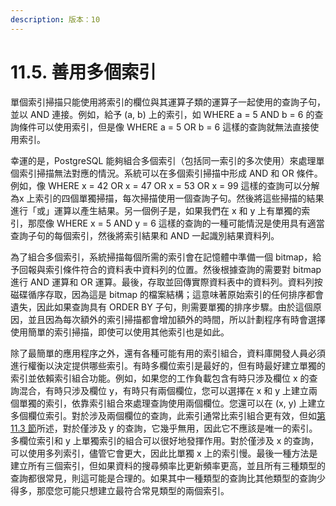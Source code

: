 ```yaml
---
description: 版本：10
---
```


# 11.5. 善用多個索引

單個索引掃描只能使用將索引的欄位與其運算子類的運算子一起使用的查詢子句，並以 AND 連接。例如，給予 \(a, b\) 上的索引，如 WHERE a = 5 AND b = 6 的查詢條件可以使用索引，但是像 WHERE a = 5 OR b = 6 這樣的查詢就無法直接使用索引。

幸運的是，PostgreSQL 能夠組合多個索引（包括同一索引的多次使用）來處理單個索引掃描無法對應的情況。系統可以在多個索引掃描中形成 AND 和 OR 條件。例如，像 WHERE x = 42 OR x = 47 OR x = 53 OR x = 99 這樣的查詢可以分解為x 上索引的四個單獨掃描，每次掃描使用一個查詢子句。然後將這些掃描的結果進行「或」運算以產生結果。另一個例子是，如果我們在 x 和 y 上有單獨的索引，那麼像 WHERE x = 5 AND y = 6 這樣的查詢的一種可能情況是使用具有適當查詢子句的每個索引，然後將索引結果和 AND 一起識別結果資料列。

為了組合多個索引，系統掃描每個所需的索引會在記憶體中準備一個 bitmap，給予回報與索引條件符合的資料表中資料列的位置。然後根據查詢的需要對 bitmap 進行 AND 運算和 OR 運算。最後，存取並回傳實際資料表中的資料列。資料列按磁碟循序存取，因為這是 bitmap 的檔案結構；這意味著原始索引的任何排序都會遺失，因此如果查詢具有 ORDER BY 子句，則需要單獨的排序步驟。由於這個原因，並且因為每次額外的索引掃描都會增加額外的時間，所以計劃程序有時會選擇使用簡單的索引掃描，即使可以使用其他索引也是如此。

除了最簡單的應用程序之外，還有各種可能有用的索引組合，資料庫開發人員必須進行權衡以決定提供哪些索引。有時多欄位索引是最好的，但有時最好建立單獨的索引並依賴索引組合功能。例如，如果您的工作負載包含有時只涉及欄位 x 的查詢混合，有時只涉及欄位 y，有時只有兩個欄位，您可以選擇在 x 和 y 上建立兩個單獨的索引，依靠索引組合來處理查詢使用兩個欄位。您還可以在 \(x, y\) 上建立多個欄位索引。對於涉及兩個欄位的查詢，此索引通常比索引組合更有效，但如[第 11.3 節](multicolumn-indexes.md)所述，對於僅涉及 y 的查詢，它幾乎無用，因此它不應該是唯一的索引。多欄位索引和 y 上單獨索引的組合可以很好地發揮作用。對於僅涉及 x 的查詢，可以使用多列索引，儘管它會更大，因此比單獨 x 上的索引慢。最後一種方法是建立所有三個索引，但如果資料的搜尋頻率比更新頻率更高，並且所有三種類型的查詢都很常見，則這可能是合理的。如果其中一種類型的查詢比其他類型的查詢少得多，那麼您可能只想建立最符合常見類型的兩個索引。

